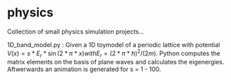 # physics
Collection of small physics simulation projects...

1D_band_model.py :
Given a 1D toymodel of a periodic lattice with potential $V(x) = s*E_r*\sin(2*\pi*x) with E_r = (2*\pi*\hbar)^2 / (2m)$. Python computes the matrix elements on the basis of plane waves and calculates the eigenergies. Aftwerwards an animation is generated for s = 1 - 100.
